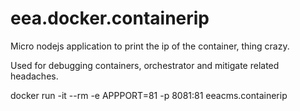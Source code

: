 # eea.docker.containerip

Micro nodejs application to print the ip of the container, thing crazy.

Used for debugging containers, orchestrator and mitigate related headaches.

docker run -it --rm -e APPPORT=81 -p 8081:81 eeacms.containerip 
